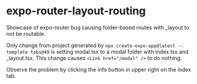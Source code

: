 # expo-router-layout-routing
Showcase of expo-router bug causing folder-based routes with _layout to not be routable.

Only change from project generated by `npx create-expo-app@latest --template tabs@49` is setting modal.tsx to a modal folder with index.tsx and _layout.tsx.  This change causes `<Link href="/modal" />` to do nothing.

Observe the problem by clicking the info button in upper right on the index tab.
